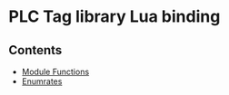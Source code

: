 # PLC Tag library Lua binding

## Contents

* [Module Functions](PLCTAG.md)
* [Enumrates](ENUMS.md)
